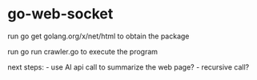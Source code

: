 # go-web-socket

run go get golang.org/x/net/html to obtain the package

run go run crawler.go to execute the program

next steps:
    - use AI api call to summarize the web page?
    - recursive call?
